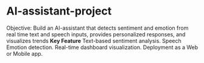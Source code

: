 # AI-assistant-project
Objective: Build an AI-assistant that detects sentiment and emotion from real time text and speech inputs, provides personalized responses, and visualizes trends
**Key Feature**
      Text-based sentiment analysis.
      Speech Emotion detection.
      Real-time dashboard visualization.
      Deployment as a Web or Mobile app.

